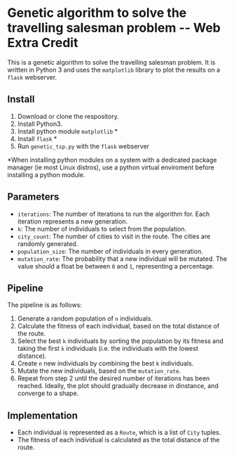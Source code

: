 # Genetic algorithm to solve the travelling salesman problem -- Web Extra Credit

This is a genetic algorithm to solve the travelling salesman problem. It is written in Python 3 and uses the `matplotlib` library to plot the results on a `flask` webserver.

## Install

1. Download or clone the respository.
2. Install Python3.
3. Install python module `matplotlib` *
4. Install `flask` *
5. Run `genetic_tsp.py` with the `flask` webserver

*When installing python modules on a system with a dedicated package manager (ie most Linux distros), use a python virtual enviroment before installing a python module.

## Parameters

* `iterations`: The number of iterations to run the algorithm for. Each iteration represents a new generation.
* `k`: The number of individuals to select from the population.
* `city_count`: The number of cities to visit in the route. The cities are randomly generated.
* `population_size`: The number of individuals in every generation.
* `mutation_rate`: The probability that a new individual will be mutated. The value should a float be between `0` and `1`, representing a percentage.

## Pipeline

The pipeline is as follows:

1. Generate a random population of `n` individuals.
2. Calculate the fitness of each individual, based on the total distance of the route.
3. Select the best `k` individuals by sorting the population by its fitness and taking the first `k` individuals (i.e. the individuals with the lowest distance).
4. Create `n` new individuals by combining the best `k` individuals.
5. Mutate the new individuals, based on the `mutation_rate`.
6. Repeat from step 2 until the desired number of iterations has been reached. Ideally, the plot should gradually decrease in dinstance, and converge to a shape.

## Implementation

* Each individual is represented as a `Route`, which is a list of `City` tuples.
* The fitness of each individual is calculated as the total distance of the route.
